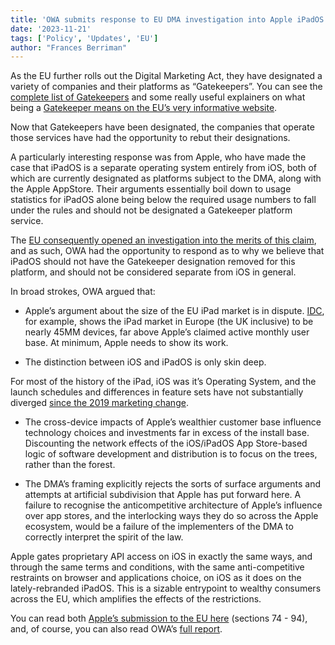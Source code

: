 ```yaml
---
title: 'OWA submits response to EU DMA investigation into Apple iPadOS'
date: '2023-11-21'
tags: ['Policy', 'Updates', 'EU']
author: "Frances Berriman"
---
```


As the EU further rolls out the Digital Marketing Act, they have designated a variety of companies and their platforms as “Gatekeepers”. You can see the [complete list of Gatekeepers](https://ec.europa.eu/commission/presscorner/detail/en/ip_23_4328) and some really useful explainers on what being a [Gatekeeper means on the EU’s very informative website](https://commission.europa.eu/strategy-and-policy/priorities-2019-2024/europe-fit-digital-age/digital-markets-act-ensuring-fair-and-open-digital-markets_en).

Now that Gatekeepers have been designated, the companies that operate those services have had the opportunity to rebut their designations. 

A particularly interesting response was from Apple, who have made the case that iPadOS is a separate operating system entirely from iOS, both of which are currently designated as platforms subject to the DMA, along with the Apple AppStore. Their arguments essentially boil down to usage statistics for iPadOS alone being below the required usage numbers to fall under the rules and should not be designated a Gatekeeper platform service.

The [EU consequently opened an investigation into the merits of this claim](https://ec.europa.eu/competition/digital_markets_act/cases/202343/DMA_100047_5136.pdf), and as such, OWA had the opportunity to respond as to why we believe that iPadOS should not have the Gatekeeper designation removed for this platform, and should not be considered separate from iOS in general.  

In broad strokes, OWA argued that:



* Apple’s argument about the size of the EU iPad market is in dispute. [IDC](https://www.idc.com/getdoc.jsp?containerId=IDC_P36344), for example, shows the iPad market in Europe (the UK inclusive) to be nearly 45MM devices, far above Apple’s claimed active monthly user base. At minimum, Apple needs to show its work. 

* The distinction between iOS and iPadOS is only skin deep.  
 
For most of the history of the iPad, iOS was it’s Operating System, and the launch schedules and differences in feature sets have not substantially diverged [since the 2019 marketing change](https://en.wikipedia.org/wiki/IPadOS#History). 

* The cross-device impacts of Apple’s wealthier customer base influence technology choices and investments far in excess of the install base. Discounting the network effects of the iOS/iPadOS App Store-based logic of software development and distribution is to focus on the trees, rather than the forest. 

* The DMA’s framing explicitly rejects the sorts of surface arguments and attempts at artificial subdivision that Apple has put forward here. A failure to recognise the anticompetitive architecture of Apple’s influence over app stores, and the interlocking ways they do so across the Apple ecosystem, would be a failure of the implementers of the DMA to correctly interpret the spirit of the law. 
 
Apple gates proprietary API access on iOS in exactly the same ways, and through the same terms and conditions, with the same anti-competitive restraints on browser and applications choice, on iOS as it does on the lately-rebranded iPadOS. This is a sizable entrypoint to wealthy consumers across the EU, which amplifies the effects of the restrictions.

You can read both [Apple’s submission to the EU here](https://ec.europa.eu/competition/digital_markets_act/cases/202344/DMA_100025_228.pdf) (sections 74 - 94), and, of course, you can also read OWA’s [full report](/files/OWA%20-%20Response%20to%20EU%20regarding_Apple_iPadOS_-_v1.1.pdf).
